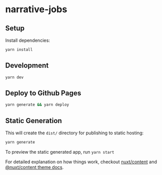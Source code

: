 # narrative-jobs

## Setup

Install dependencies:

```bash
yarn install
```

## Development

```bash
yarn dev
```

## Deploy to Github Pages

```bash
yarn generate && yarn deploy
```

## Static Generation

This will create the `dist/` directory for publishing to static hosting:

```bash
yarn generate
```

To preview the static generated app, run `yarn start`

For detailed explanation on how things work, checkout [nuxt/content](https://content.nuxtjs.org) and [@nuxt/content theme docs](https://content.nuxtjs.org/themes-docs).
